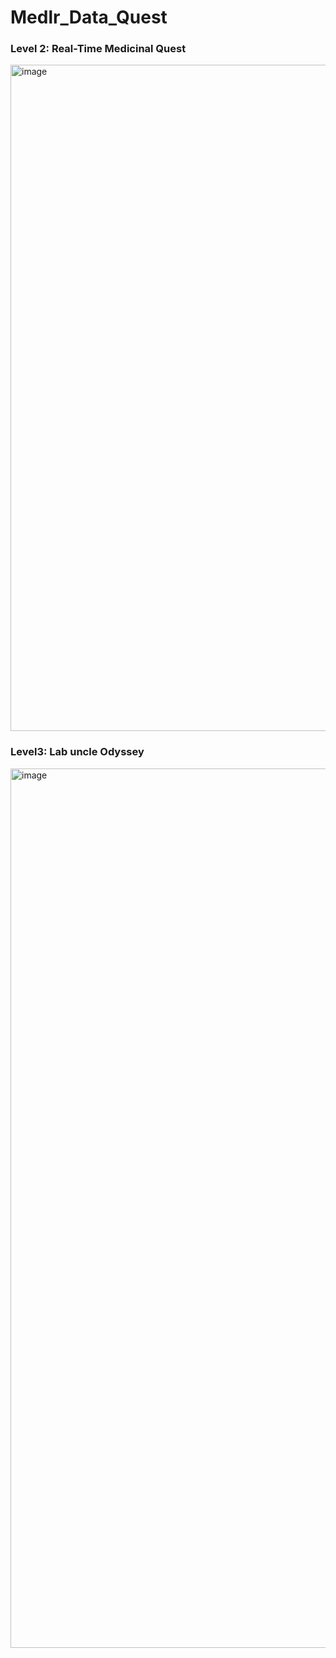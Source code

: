 # Medlr_Data_Quest


<h3>Level 2: Real-Time Medicinal Quest</h3>
<img width="1066" alt="image" src="https://github.com/k3itch/Medlr_Data_Quest/assets/84911499/638d1fe1-26c3-4525-86ab-0487fc9d6c19">

<br>

<h3>Level3: Lab uncle Odyssey</h3>
<img width="1407" alt="image" src="https://github.com/k3itch/Medlr_Data_Quest/assets/84911499/829130e6-4fb8-4f9d-a8c0-16b1cbe0bdde">
